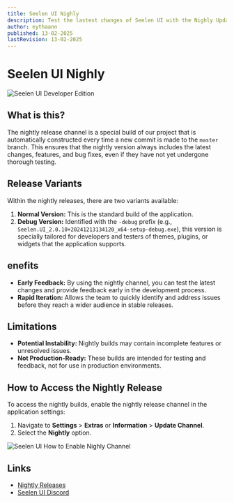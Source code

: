 ```yaml
---
title: Seelen UI Nighly
description: Test the lastest changes of Seelen UI with the Nighly Update Channel!
author: eythaann
published: 13-02-2025
lastRevision: 13-02-2025
---
```


# **Seelen UI Nighly**

![Seelen UI Developer Edition](https://github.com/user-attachments/assets/76634b49-7b09-4ef2-9643-e93542309f5d)

## **What is this?**

The nightly release channel is a special build of our project that is
automatically constructed every time a new commit is made to the `master`
branch. This ensures that the nightly version always includes the latest
changes, features, and bug fixes, even if they have not yet undergone thorough
testing.

## **Release Variants**

Within the nightly releases, there are two variants available:

1. **Normal Version:** This is the standard build of the application.
2. **Debug Version:** Identified with the `-debug` prefix (e.g.,
   `Seelen.UI_2.0.10+20241213134120_x64-setup-debug.exe`), this version is
   specially tailored for developers and testers of themes, plugins, or widgets
   that the application supports.

## **enefits**

- **Early Feedback:** By using the nightly channel, you can test the latest
  changes and provide feedback early in the development process.
- **Rapid Iteration:** Allows the team to quickly identify and address issues
  before they reach a wider audience in stable releases.

## **Limitations**

- **Potential Instability:** Nightly builds may contain incomplete features or
  unresolved issues.
- **Not Production-Ready:** These builds are intended for testing and feedback,
  not for use in production environments.

## **How to Access the Nightly Release**

To access the nightly builds, enable the nightly release channel in the
application settings:

1. Navigate to **Settings** > **Extras** or **Information** > **Update
   Channel**.
2. Select the **Nightly** option.

![Seelen UI How to Enable Nighly Channel](https://github.com/user-attachments/assets/ae88aeac-98cc-4424-a9e7-fb59740b694e)

## **Links**

- [Nightly Releases](https://github.com/eythaann/Seelen-UI/releases/tag/nightly)
- [Seelen UI Discord](https://discord.gg/ABfASx5ZAJ)
